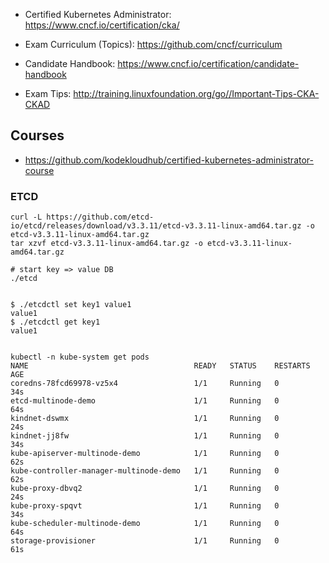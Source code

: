 
* Certified Kubernetes Administrator: https://www.cncf.io/certification/cka/

* Exam Curriculum (Topics): https://github.com/cncf/curriculum

* Candidate Handbook: https://www.cncf.io/certification/candidate-handbook

* Exam Tips: http://training.linuxfoundation.org/go//Important-Tips-CKA-CKAD


## Courses
* https://github.com/kodekloudhub/certified-kubernetes-administrator-course


### ETCD
```
curl -L https://github.com/etcd-io/etcd/releases/download/v3.3.11/etcd-v3.3.11-linux-amd64.tar.gz -o etcd-v3.3.11-linux-amd64.tar.gz
tar xzvf etcd-v3.3.11-linux-amd64.tar.gz -o etcd-v3.3.11-linux-amd64.tar.gz

# start key => value DB
./etcd


$ ./etcdctl set key1 value1
value1
$ ./etcdctl get key1
value1


```


```
kubectl -n kube-system get pods
NAME                                     READY   STATUS    RESTARTS   AGE
coredns-78fcd69978-vz5x4                 1/1     Running   0          34s
etcd-multinode-demo                      1/1     Running   0          64s
kindnet-dswmx                            1/1     Running   0          24s
kindnet-jj8fw                            1/1     Running   0          34s
kube-apiserver-multinode-demo            1/1     Running   0          62s
kube-controller-manager-multinode-demo   1/1     Running   0          62s
kube-proxy-dbvq2                         1/1     Running   0          24s
kube-proxy-spqvt                         1/1     Running   0          34s
kube-scheduler-multinode-demo            1/1     Running   0          64s
storage-provisioner                      1/1     Running   0          61s


```

